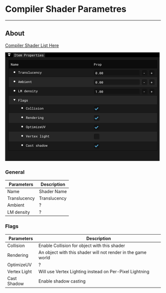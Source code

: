 # Compiler Shader Parametres

___

## About

[Compiler Shader List Here](../../../reference/shaders/shaders-list/compiler-shaders-list.md)

![se-cs centered](images/se-ip-compile-shader.png)

### General

| Parameters | Description |
|---|---|
| Name | Shader Name |
| Translucency | Translucency |
| Ambient | ? |
| LM density | ? |

### Flags

| Parameters | Description |
|---|---|
| Collision | Enable Collision for object with this shader |
| Rendering | An object with this shader will not render in the game world |
| OptimizeUV | ? |
| Vertex Light | Will use Vertex Lighting instead on Per-Pixel Lightning |
| Cast Shadow | Enable shadow casting |
